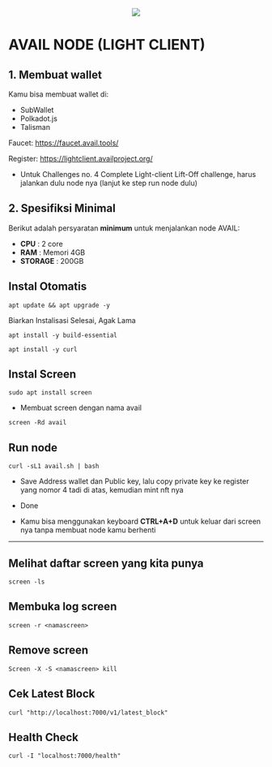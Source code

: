 
<p align="center">
  <img width="auto" height="auto" src="https://miro.medium.com/v2/resize:fit:1400/0*KCb_CCSoSeis6uy2.jpeg">
</p>

# AVAIL NODE (LIGHT CLIENT)

## 1. Membuat wallet

Kamu bisa membuat wallet di:

* SubWallet
* Polkadot.js
* Talisman

Faucet: https://faucet.avail.tools/

Register: https://lightclient.availproject.org/
* Untuk Challenges no. 4 Complete Light-client Lift-Off challenge, harus jalankan dulu node nya (lanjut ke step run node dulu)

## 2. Spesifiksi Minimal

Berikut adalah persyaratan **minimum** untuk menjalankan node AVAIL:

 -  **CPU**     : 2 core
 -  **RAM**     : Memori 4GB
 -  **STORAGE** : 200GB

## Instal Otomatis

```
apt update && apt upgrade -y
```

Biarkan Instalisasi Selesai, Agak Lama


```
apt install -y build-essential
```
```
apt install -y curl
```

## Instal Screen

```
sudo apt install screen
```

- Membuat screen dengan nama avail 

```
screen -Rd avail
```

## Run node

```
curl -sL1 avail.sh | bash
```

- Save Address wallet dan Public key, lalu copy private key ke register yang nomor 4 tadi di atas, kemudian mint nft nya

- Done

- Kamu bisa menggunakan keyboard **CTRL+A+D** untuk keluar dari screen nya tanpa membuat node kamu berhenti

---------------------------------------------------------------------------------------------------------------

## Melihat daftar screen yang kita punya
```
screen -ls
```

## Membuka log screen
```
screen -r <namascreen>
```

## Remove screen
```
Screen -X -S <namascreen> kill
```

## Cek Latest Block
```
curl "http://localhost:7000/v1/latest_block"
```

## Health Check
```
curl -I "localhost:7000/health"
```
